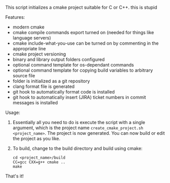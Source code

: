 This script initializes a cmake project suitable for C or C++.
this is stupid

Features:
- modern cmake
- cmake compile commands export turned on (needed for things like language servers)
- cmake include-what-you-use can be turned on by commenting in the appropriate line
- cmake project versioning
- binary and library output folders configured
- optional command template for os-dependant commands
- optional command template for copying build variables to arbitrary source file
- folder is initialized as a git repository
- clang format file is generated
- git hook to automatically format code is installed
- git hook to automatically insert (JIRA) ticket numbers in commit messages is installed

Usage:
1) Essentially all you need to do is execute the script with a single argument, which is the project name `create_cmake_project.sh <project_name>`. The project is now generated. You can now build or edit the project as you like.
    
2) To build, change to the build directory and build using cmake:
    ```
    cd <project_name>/build
    CC=gcc CXX=g++ cmake ..
    make
    ```

That's it!
